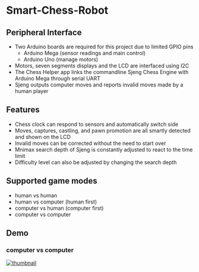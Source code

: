 # Smart-Chess-Robot
## Peripheral Interface
- Two Arduino boards are required for this project due to limited GPIO pins  
  - Arduino Mega (sensor readings and main control)  
  - Arduino Uno (manage motors)  
- Motors, seven segments displays and the LCD are interfaced using I2C  
- The Chess Helper app links the commandline Sjeng Chess Engine with Arduino Mega through serial UART  
- Sjeng outputs computer moves and reports invalid moves made by a human player   
## Features
- Chess clock can respond to sensors and automatically switch side  
- Moves, captures, castling, and pawn promotion are all smartly detected and shown on the LCD 
- Invalid moves can be corrected without the need to start over  
- Mnimax search depth of Sjeng is constantly adjusted to react to the time limit  
- Difficulty level can also be adjusted by changing the search depth  
## Supported game modes
- human vs human  
- human vs computer (human first)  
- computer vs human (computer first)  
- computer vs computer  
## Demo
### computer vs computer  
[![thumbnail](https://img.youtube.com/vi/QaSgTOTe4k4/0.jpg)](https://www.youtube.com/watch?v=QaSgTOTe4k4 "Smart Chess Robot Demo")
